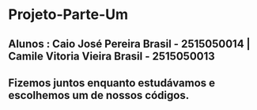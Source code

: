 # Projeto-Parte-Um
## Alunos : Caio José Pereira Brasil - 2515050014 | Camile Vitoria Vieira Brasil - 2515050013
## Fizemos juntos enquanto estudávamos e escolhemos um de nossos códigos.

